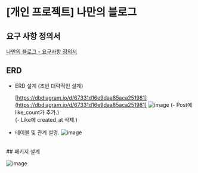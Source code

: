 # [개인 프로젝트] 나만의 블로그

## 요구 사항 정의서

[나만의 블로그 - 요구사항 정의서](https://www.notion.so/13ef67ebe26b807e98c4dcf8e13fc6db?pvs=21)

## ERD

- ERD 설계 (초반 대략적인 설계)
    
    [https://dbdiagram.io/d/67331d16e9daa85aca251981](https://dbdiagram.io/d/67331d16e9daa85aca251981)
    ![image](https://github.com/user-attachments/assets/e85bbbd6-eeef-45be-ba59-a7bc0b3c2665)
(- Post에 like_count가 추가.)<br>
(- Like에 created_at 삭제.)


- 테이블 및 관계 설명.
![image](https://github.com/user-attachments/assets/84f0ac13-f1a5-41cf-b2ed-0557ad96da54)

<br>
## 패키지 설계

![image](https://github.com/user-attachments/assets/681a376f-88f8-4c60-bd8a-08d8c996419a)
